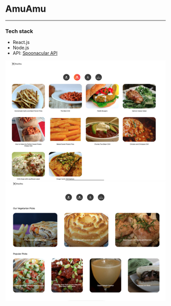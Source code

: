 # AmuAmu

-----

### Tech stack
- React.js
- Node.js
- API: [Spoonacular API](https://spoonacular.com/food-api)

![image](./assets/screen_1.png)
![image](./assets/screen_2.png)

